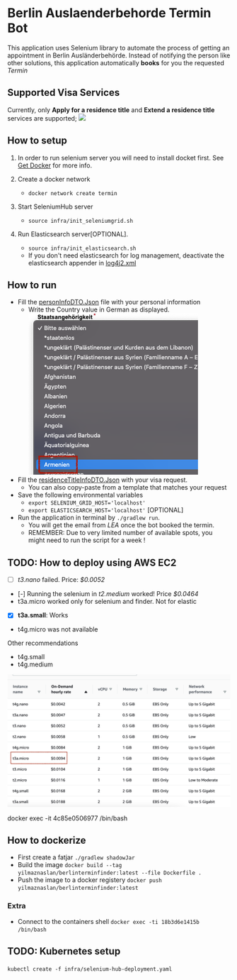 # Berlin Auslaenderbehorde Termin Bot

This application uses Selenium library to automate the process of getting an appointment in Berlin Ausländerbehörde.
Instead of notifying the person like other solutions, this application automatically **books** for you the requested *Termin*

## Supported Visa Services
Currently, only **Apply for a residence title** and **Extend a residence title** services are supported;
![](doc/supportedServices.png)

## How to setup
1. In order to run selenium server you will need to install docket first. See [Get Docker](https://docs.docker.com/get-docker/) for more info.
    
2. Create a docker network 
   - `docker network create termin`
   
3. Start SeleniumHub server 
   - `source infra/init_seleniumgrid.sh`

4. Run Elasticsearch server[OPTIONAL]. 
   - `source infra/init_elasticsearch.sh`
   - If you don't need elasticsearch for log management, deactivate the elasticsearch appender in [log4j2.xml](src/main/resources/log4j2.xml)

## How to run
- Fill the [personInfoDTO.Json](src/main/resources/personalInfoDTO.json) file with your personal information
  - Write the Country value in German as displayed.![img](doc/countryName.png) 
- Fill the [residenceTitleInfoDTO.Json](src/main/resources/residentTitleInfoDTO.json) with your visa request.
  - You can also copy-paste from a template that matches your request
- Save the following environmental variables 
  - `export SELENIUM_GRID_HOST='localhost'`
  - `export ELASTICSEARCH_HOST='localhost'` [OPTIONAL]  
- Run the application in terminal by `./gradlew run`.
  - You will get the email from *LEA* once the bot booked the termin. 
  - REMEMBER: Due to very limited number of available spots, you might need to run the script for a week !

## TODO: How to deploy using AWS EC2 

- [ ] *t3.nano* failed.   Price: *$0.0052*
- [-] Running the selenium in *t2.medium* worked! Price  *$0.0464*
- t3a.micro worked only for selenium and finder. Not for elastic
- [x] **t3a.small**: Works
- t4g.micro was not available

Other recommendations
- t4g.small
- t4g.medium

![](doc/ec2_price.png)

docker exec -it 4c85e0506977 /bin/bash

## How to dockerize
- First create a fatjar `./gradlew shadowJar`
- Build the image `docker build --tag yilmaznaslan/berlinterminfinder:latest --file Dockerfile .`
- Push the image to a docker registery `docker push yilmaznaslan/berlinterminfinder:latest`

### Extra
- Connect to the containers shell `docker exec -ti 18b3d6e1415b /bin/bash`

## TODO: Kubernetes setup
`kubectl create -f infra/selenium-hub-deployment.yaml`